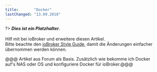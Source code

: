 ```yaml
---
title:       "Docker"
lastChanged: "13.09.2018"
---
```



?> ***Dies ist ein Platzhalter***.
   <br><br>
   Hilf mit bei ioBroker und erweitere diesen Artikel.  
   Bitte beachte den [ioBroker Style Guide](community/styleguidedoc), 
   damit die Änderungen einfacher übernommen werden können.

@@@ Artikel aus Forum als Basis. Zusätzlich wie bekomme ich Docker auf's NAS
oder OS und konfiguriere Docker für ioBroker.@@@

